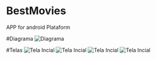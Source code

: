 # BestMovies
APP for android Plataform

#Diagrama
![Diagrama](https://github.com/mtruyts/BestMovies/blob/master/Documentos/Diagrama.png)

#Telas
![Tela Incial](https://github.com/mtruyts/BestMovies/blob/master/Documentos/Print_01.png)
![Tela Incial](https://github.com/mtruyts/BestMovies/blob/master/Documentos/Print_02.png)
![Tela Incial](https://github.com/mtruyts/BestMovies/blob/master/Documentos/Print_03.png)
![Tela Incial](https://github.com/mtruyts/BestMovies/blob/master/Documentos/Print_04.png)
